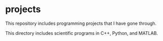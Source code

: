# projects
This repository includes programming projects that I have gone through.

This directory includes scientific programs in C++, Python, and MATLAB.


